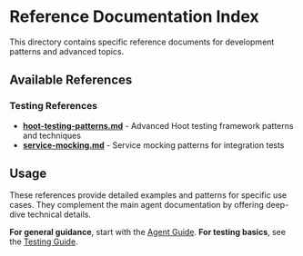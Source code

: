 # Reference Documentation Index

This directory contains specific reference documents for development patterns and advanced topics.

## Available References

### Testing References

- **[hoot-testing-patterns.md](hoot-testing-patterns.md)** - Advanced Hoot testing framework patterns and techniques
- **[service-mocking.md](service-mocking.md)** - Service mocking patterns for integration tests

## Usage

These references provide detailed examples and patterns for specific use cases. They complement the main agent
documentation by offering deep-dive technical details.

**For general guidance**, start with the [Agent Guide](../agents/README.md).
**For testing basics**, see the [Testing Guide](../TESTING.md).